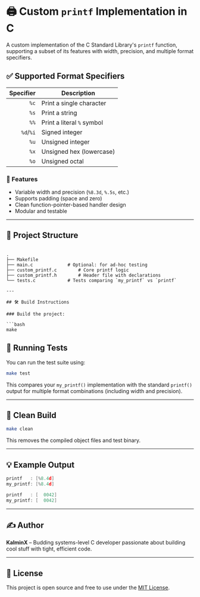 # 🖨️ Custom `printf` Implementation in C

A custom implementation of the C Standard Library's `printf` function, supporting a subset of its features with width, precision, and multiple format specifiers.

## ✅ Supported Format Specifiers

| Specifier | Description                  |
|----------:|------------------------------|
| `%c`      | Print a single character     |
| `%s`      | Print a string               |
| `%%`      | Print a literal `%` symbol   |
| `%d`/`%i` | Signed integer               |
| `%u`      | Unsigned integer             |
| `%x`      | Unsigned hex (lowercase)     |
| `%o`      | Unsigned octal               |

### 🔧 Features

- Variable width and precision (`%8.3d`, `%.5s`, etc.)
- Supports padding (space and zero)
- Clean function-pointer-based handler design
- Modular and testable

---

## 📁 Project Structure

```

.
├── Makefile
├── main.c             # Optional: for ad-hoc testing
├── custom_printf.c        # Core printf logic
├── custom_printf.h        # Header file with declarations
└── tests.c            # Tests comparing `my_printf` vs `printf`

---

## 🛠️ Build Instructions

### Build the project:

```bash
make
````



## 🧪 Running Tests

You can run the test suite using:

```bash
make test
```

This compares your `my_printf()` implementation with the standard `printf()` output for multiple format combinations (including width and precision).

---

## 🧹 Clean Build

```bash
make clean
```

This removes the compiled object files and test binary.

---

## 💡 Example Output

```c
printf   : [%8.4d]
my_printf: [%8.4d]

printf   : [  0042]
my_printf: [  0042]
```

---

## ✍️ Author

**KalminX** – Budding systems-level C developer passionate about building cool stuff with tight, efficient code.

---

## 📄 License

This project is open source and free to use under the [MIT License](LICENSE).
